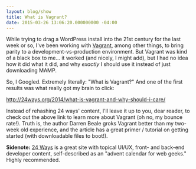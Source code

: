 ```yaml
---
layout: blog/show
title: What is Vagrant?
date: 2015-03-26 13:06:20.000000000 -04:00
---
```

While trying to drag a WordPress install into the 21st century for the last week or so, I've been working with [Vagrant][vagrant], among other things, to bring parity to a development-vs-production environment. But Vagrant was kind of a black box to me... it worked (and nicely, I might add), but I had no idea how it did what it did, and why *exactly* I should use it instead of just downloading MAMP.

[vagrant]: //vagrantup.com

So, I Googled. Extremely literally: "What is Vagrant?" And one of the first results was what really got my brain to click: 

http://24ways.org/2014/what-is-vagrant-and-why-should-i-care/

Instead of rehashing 24 ways' content, I'll leave it up to you, dear reader, to check out the above link to learn more about Vagrant (oh no, my bounce rate!). Truth is, the author Darren Beale groks Vagrant better than my two-week old experience, and the article has a great primer / tutorial on getting started (with downloadable files to boot!). 

**Sidenote:** [24 Ways][24ways] is a great site with topical UI/UX, front- and back-end developer content, self-described as an "advent calendar for web geeks." Highly recommended.

[24ways]: //24ways.org/
